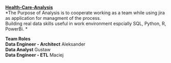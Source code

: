<u><b> **Health-Care-Analysis**</b></u> <br>
*The Purpose of Analysis is to cooperate working as a team while using jira as application for managment of the process. <br>
Building real data skills useful in work environment espcially SQL, Python, R, PowerBi. *<br>

<b>Team Roles</b> <br>
**Data Engineer - Architect** Aleksander <br>
**Data Analyst** Gustaw <br>
**Data Engineer - ETL** Maciej <br>
